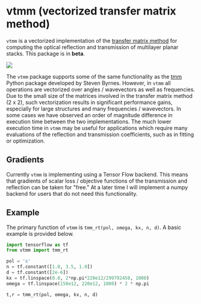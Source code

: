 # vtmm (vectorized transfer matrix method)

`vtmm` is a vectorized implementation of the [transfer matrix method](https://arxiv.org/abs/1603.02720) for computing the optical reflection and transmission of multilayer planar stacks. This package is in **beta**.

![](../master/img/spectrum_pcolor.png)

The `vtmm` package supports some of the same functionality as the [tmm](https://github.com/sbyrnes321/tmm) Python package developed by Steven Byrnes. However, in `vtmm` all operations are vectorized over angles / wavevectors as well as frequencies. Due to the small size of the matrices involved in the transfer matrix method (2 x 2), such vectorization results in significant performance gains, especially for large structures and many frequencies / wavevectors. In some cases we have observed an order of magnitude difference in execution time between the two implementations. The much lower execution time in `vtmm` may be useful for applications which require many evaluations of the reflection and transmission coefficients, such as in fitting or optimization.

## Gradients

Currently `vtmm` is implementing using a Tensor Flow backend. This means that gradients of scalar loss / objective functions of the transmission and reflection can be taken for "free." At a later time I will implement a numpy backend for users that do not need this functionality.

## Example

The primary function of `vtmm` is `tmm_rt(pol, omega, kx, n, d)`. A basic example is provided below.

```python
import tensorflow as tf
from vtmm import tmm_rt

pol = 's'
n = tf.constant([1.0, 3.5, 1.0])
d = tf.constant([2e-6])
kx = tf.linspace(0.0, 2*np.pi*220e12/299792458, 1000)
omega = tf.linspace(150e12, 220e12, 1000) * 2 * np.pi

t,r = tmm_rt(pol, omega, kx, n, d)
```
